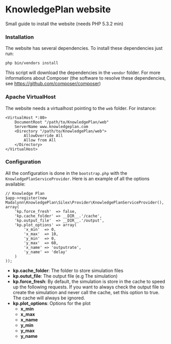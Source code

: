 KnowledgePlan website
=====================

Small guide to install the website (needs PHP 5.3.2 min)

### Installation

The website has several dependencies. To install these dependencies just run:

    php bin/vendors install

This script will download the dependencies in the `vendor` folder. For more
informations about Composer (the software to resolve these dependencies, see
https://github.com/composer/composer)

### Apache VirtualHost

The website needs a virtualhost pointing to the `web` folder. For instance:

```
<VirtualHost *:80>
    DocumentRoot "/path/to/KnowledgePlan/web"
    ServerName www.knowledgeplan.com
    <Directory "/path/to/KnowledgePlan/web">
        AllowOverride All
        Allow from All
    </Directory>
</VirtualHost>
```

### Configuration

All the configuration is done in the `bootstrap.php` with the
`KnowledgePlanServiceProvider`. Here is an example of all the options available:

```
// Knowledge Plan
$app->register(new Madalynn\KnowledgePlan\Silex\Provider\KnowledgePlanServiceProvider(), array(
    'kp.force_fresh'  => false,
    'kp.cache_folder' => __DIR__.'/cache',
    'kp.output_file'  => __DIR__.'/output',
    'kp.plot_options' => array(
        'x_min'  => 0,
        'x_max'  => 10,
        'y_min'  => 0,
        'y_max'  => 60,
        'x_name' => 'outputrate',
        'y_name' => 'delay'
    )
));
```
* __kp.cache_folder__: The folder to store simulation files
* __kp.outut_file__: The output file (e.g The simulation)
* __kp.force_fresh__: By default, the simulation is store in the cache to speed
up the following requests. If you want to always check the output file to
create the simulation and never call the cache, set this option to true.
The cache will always be ignored.
* __kp.plot_options__: Options for the plot
    * __x_min__
    * __x_max__
    * __x_name__
    * __y_min__
    * __y_max__
    * __y_name__
